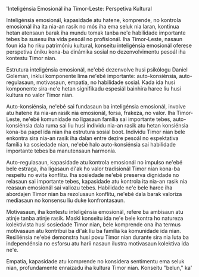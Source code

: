 'Inteligénsia Emosionál iha Timor-Leste: Perspetiva Kultural

Inteligénsia emosionál, kapasidade atu hatene, komprende, no kontrola emosionál iha ita nia-an rasik no mós iha ema seluk nia laran, kontinua hetan atensaun barak iha mundu tomak tanba ne'e habilidade importante tebes ba susesu iha vida pesoál no profisionál. Iha Timor-Leste, nasaun foun ida ho riku patrimóniu kultural, konseitu inteligénsia emosionál oferese perspetiva úniku kona-ba dinámika sosial no dezenvolvimentu pesoál iha kontestu Timor nian.

Estrutura inteligénsia emosionál, ne'ebé dezenvolve husi psikólogu Daniel Goleman, inklui komponente lima ne'ebé importante: auto-konsiénsia, auto-regulasaun, motivasaun, empatia, no habilidade sosial. Kada ida husi komponente sira-ne'e hetan signifikadu espesiál bainhira haree liu husi kultura no valor Timor nian.

Auto-konsiénsia, ne'ebé sai fundasaun ba inteligénsia emosionál, involve atu hatene ita nia-an rasik nia emosionál, forsa, frakeza, no valor. Iha Timor-Leste, ne'ebé komunidade no ligasaun família sai importante tebes, auto-konsiénsia dala ruma sai liu husi individu nia-an rasik atu hetan konsiénsia kona-ba papel ida nian iha estrutura sosial boot. Individu Timor nian bele enkontra sira nia-an rasik iha dalan entre dezire pesoál no espektativa família ka sosiedade nian, ne'ebé halo auto-konsiénsia sai habilidade importante tebes ba manutensaun harmonia.

Auto-regulasaun, kapasidade atu kontrola emosionál no impulso ne'ebé bele estraga, iha ligasaun di'ak ho valor tradisionál Timor nian kona-ba respeitu no evita konflitu. Iha sosiedade ne'ebé preserva dignidade no relasaun sai importante tebes, kapasidade atu kontrola ita nia-an rasik nia reasaun emosionál sai valiozu tebes. Habilidade ne'e bele haree iha abordajen Timor nian ba rezolusaun konflitu, ne'ebé dala barak valoriza mediasaun no konsensu liu duke konfrontasaun.

Motivasaun, iha kontestu inteligénsia emosionál, refere ba ambisaun atu atinje tanba atinje rasik. Maski konseitu ida ne'e bele kontra ho natureza kolektivista husi sosiedade Timor nian, bele komprende ona iha termus motivasaun atu kontribui ba di'ak liu ba família ka komunidade ida nian. Resiliénsia ne'ebé demonstra husi povu Timor nian durante sira nia luta ba independénsia no esforsu atu harii nasaun ilustra motivasaun kolektiva ida ne'e.

Empatia, kapasidade atu komprende no konsidera sentimentu ema seluk nian, profundamente enraizadu iha kultura Timor nian. Konseitu "belun," ka'